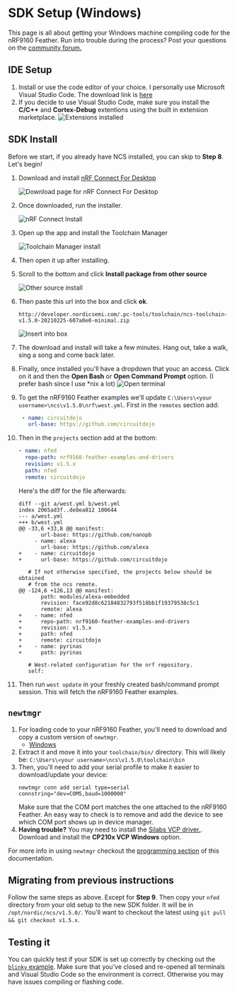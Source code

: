 # SDK Setup (Windows)

This page is all about getting your Windows machine compiling code for the nRF9160 Feather. Run into trouble during the process? Post your questions on the [community forum.](https://community.jaredwolff.com)

## IDE Setup

1. Install or use the code editor of your choice. I personally use Microsoft Visual Studio Code. The download link is [here](https://code.visualstudio.com/docs/?dv=win64user)
1. If you decide to use Visual Studio Code, make sure you install the **C/C++** and **Cortex-Debug** extentions using the built in extension marketplace.
   ![Extensions installed](img/sdk-setup-windows/visual-studio-code-extensions.png)

## SDK Install

Before we start, if you already have NCS installed, you can skip to **Step 8**. Let's begin!

1. Download and install [nRF Connect For Desktop](https://www.nordicsemi.com/Software-and-tools/Development-Tools/nRF-Connect-for-desktop/Download#infotabs)
   
   ![Download page for nRF Connect For Desktop](img/sdk-setup-windows/nrf-connect-desktop-download.png)

2. Once downloaded, run the installer.

   ![nRF Connect Install](img/sdk-setup-windows/nrf-connect-install.png)

3. Open up the app and install the Toolchain Manager

   ![Toolchain Manager install](img/sdk-setup-windows/install-toolchain-manager.png)

4. Then open it up after installing.

5. Scroll to the bottom and click **Install package from other source**

   ![Other source install](img/sdk-setup-windows/install-package-from-other-source.png)

6. Then paste this url into the box and click **ok**.

   ```
   http://developer.nordicsemi.com/.pc-tools/toolchain/ncs-toolchain-v1.5.0-20210225-607a0e0-minimal.zip
   ```

   ![Insert into box](img/sdk-setup-windows/path-to-toolchain.png)

7. The download and install will take a few minutes. Hang out, take a walk, sing a song and come back later.
8. Finally, once installed you'll have a dropdown that youc an access. Click on it and then the **Open Bash** or **Open Command Prompt** option. (I prefer bash since I use *nix a lot)
   ![Open terminal](img/sdk-setup-windows/select-bash-or-command-prompt.png)

9. To get the nRF9160 Feather examples we'll update `C:\Users\<your username>\ncs\v1.5.0\nrf\west.yml`. First in the `remotes` section add:

   ```yaml
    - name: circuitdojo
      url-base: https://github.com/circuitdojo
   ```

10. Then in the `projects` section add at the bottom:

    ```yaml
    - name: nfed
      repo-path: nrf9160-feather-examples-and-drivers
      revision: v1.5.x
      path: nfed
      remote: circuitdojo
    ```
    
    Here's the diff for the file afterwards:

    ```
    diff --git a/west.yml b/west.yml
    index 2065ad3f..de8ea812 100644
    --- a/west.yml
    +++ b/west.yml
    @@ -33,6 +33,8 @@ manifest:
           url-base: https://github.com/nanopb
         - name: alexa
           url-base: https://github.com/alexa
    +    - name: circuitdojo
    +      url-base: https://github.com/circuitdojo
     
       # If not otherwise specified, the projects below should be obtained
       # from the ncs remote.
    @@ -124,6 +126,13 @@ manifest:
           path: modules/alexa-embedded
           revision: face92d8c62184832793f518bb1f19379538c5c1
           remote: alexa
    +    - name: nfed
    +      repo-path: nrf9160-feather-examples-and-drivers
    +      revision: v1.5.x
    +      path: nfed
    +      remote: circuitdojo
    +    - name: pyrinas
    +      path: pyrinas
     
       # West-related configuration for the nrf repository.
       self:
    
11. Then run `west update` in your freshly created bash/command prompt session. This will fetch the nRF9160 Feather examples.


## `newtmgr`

1. For loading code to your nRF9160 Feather, you'll need to download and copy a custom version of `newtmgr`.
   - [Windows](files/newtmgr/windows/newtmgr.zip)
1. Extract it and move it into your `toolchain/bin/` directory. This will likely be: `C:\Users\<your username>\ncs\v1.5.0\toolchain\bin`
2. Then, you'll need to add your serial profile to make it easier to download/update your device:
   ```
   newtmgr conn add serial type=serial connstring="dev=COM5,baud=1000000"
   ```
   Make sure that the COM port matches the one attached to the nRF9160 Feather. An easy way to check is to remove and add the device to see which COM port shows up in device manager.
3. **Having trouble?** You may need to install the [Silabs VCP driver.](https://www.silabs.com/developers/usb-to-uart-bridge-vcp-drivers). Download and install the **CP210x VCP Windows** option.

For more info in using `newtmgr` checkout the [programming section](nrf9160-programming-and-debugging.md#booloader-use) of this documentation.

## Migrating from previous instructions

Follow the same steps as above. Except for **Step 9**.  Then copy your `nfed` directory from your old setup to the new SDK folder. It will be in `/opt/nordic/ncs/v1.5.0/`. You'll want to checkout the latest using `git pull && git checkout v1.5.x`. 

## Testing it

You can quickly test if your SDK is set up correctly by checking out the [`blinky` example](nrf9160-blinky-sample.md). Make sure that you've closed and re-opened all terminals and Visual Studio Code so the environment is correct. Otherwise you may have issues compiling or flashing code.
